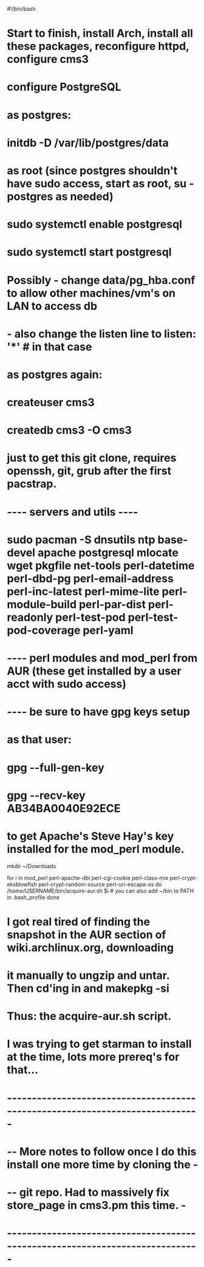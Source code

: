 #!/bin/bash

# Start to finish, install Arch, install all these packages, reconfigure httpd, configure cms3

# configure PostgreSQL

# as postgres:
# initdb -D /var/lib/postgres/data

# as root (since postgres shouldn't have sudo access, start as root, su - postgres as needed)
# sudo systemctl enable postgresql
# sudo systemctl start postgresql
# Possibly - change data/pg_hba.conf to allow other machines/vm's on LAN to access db
#          - also change the listen line to listen: '*'  # in that case   

# as postgres again:
# createuser cms3 
# createdb cms3 -O cms3

# just to get this git clone, requires openssh, git, grub after the first pacstrap.

# ----  servers and utils  ----
# sudo pacman -S dnsutils ntp base-devel apache postgresql mlocate wget pkgfile net-tools perl-datetime perl-dbd-pg perl-email-address perl-inc-latest perl-mime-lite perl-module-build perl-par-dist perl-readonly perl-test-pod perl-test-pod-coverage perl-yaml 

# 
# ---- perl modules and mod_perl from AUR (these get installed by a user acct with sudo access)
# ---- be sure to have gpg keys setup 
# 

# as that user:
# gpg --full-gen-key
# gpg --recv-key AB34BA0040E92ECE
# to get Apache's Steve Hay's key installed for the mod_perl module.

mkdir ~/Downloads

for i in mod_perl perl-apache-dbi perl-cgi-cookie perl-class-mix perl-crypt-eksblowfish perl-crypt-random-source perl-uri-escape-xs
  do
    /home/USERNAME/bin/acquire-aur.sh $i
    # you can also add ~/bin to PATH in .bash_profile
  done

#  I got real tired of finding the snapshot in the AUR section of wiki.archlinux.org, downloading
#    it manually to ungzip and untar.  Then cd'ing in and makepkg -si
#    Thus: the acquire-aur.sh script.
#  I was trying to get starman to install at the time, lots more prereq's for that...

# -----------------------------------------------------------------------------
# -- More notes to follow once I do this install one more time by cloning the - 
# -- git repo.  Had to massively fix store_page in cms3.pm this time.         -
# -----------------------------------------------------------------------------
